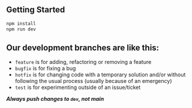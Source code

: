 ## Getting Started

```bash
npm install
npm run dev
```

## Our development branches are like this:
* `feature` is for adding, refactoring or removing a feature
* `bugfix` is for fixing a bug
* `hotfix` is for changing code with a temporary solution and/or without following the usual process (usually because of an emergency)
* `test` is for experimenting outside of an issue/ticket

***Always push changes to `dev`, not main***

